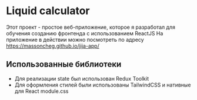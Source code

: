 # Liquid calculator

Этот проект - простое веб-приложение, которое я разработал для обучения созданию фронтенда с использованием ReactJS
На приложение в действии можно посмотреть по адресу https://massoncheg.github.io/jija-app/

## Использованные библиотеки
 - Для реализации state был использован Redux Toolkit 
 - Для оформления стилей были использованы TailwindCSS и нативные для React module.css 
